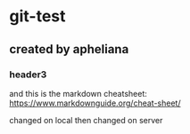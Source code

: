 # git-test
## created by apheliana
### header3

and this is the markdown cheatsheet:
https://www.markdownguide.org/cheat-sheet/

changed on local
then
changed on server
